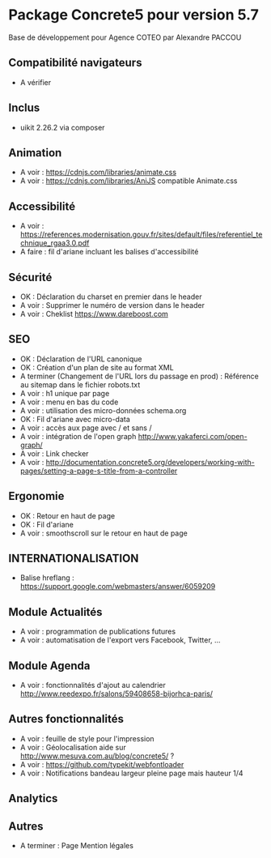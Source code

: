 Package Concrete5 pour version 5.7
=============
Base de développement pour Agence COTEO par Alexandre PACCOU

Compatibilité navigateurs
-------------------------
* A vérifier

Inclus
------
* uikit 2.26.2 via composer

Animation
---------------------
* A voir : https://cdnjs.com/libraries/animate.css
* A voir : https://cdnjs.com/libraries/AniJS compatible Animate.css

Accessibilité
---------------------
* A voir : https://references.modernisation.gouv.fr/sites/default/files/referentiel_technique_rgaa3.0.pdf
* A faire : fil d'ariane incluant les balises d'accessibilité

Sécurité
---------------------
* OK : Déclaration du charset en premier dans le header
* A voir : Supprimer le numéro de version dans le header
* A voir : Cheklist https://www.dareboost.com

SEO
---------------------
* OK : Déclaration de l'URL canonique
* OK : Création d'un plan de site au format XML
* A terminer (Changement de l'URL lors du passage en prod) : Référence au sitemap dans le fichier robots.txt
* A voir : h1 unique par page
* A voir : menu en bas du code
* A voir : utilisation des micro-données schema.org
* OK : Fil d'ariane avec micro-data
* A voir : accès aux page avec / et sans /
* A voir : intégration de l'open graph http://www.yakaferci.com/open-graph/
* A voir : Link checker
* A voir : http://documentation.concrete5.org/developers/working-with-pages/setting-a-page-s-title-from-a-controller

Ergonomie
---------------------
* OK : Retour en haut de page
* OK : Fil d'ariane
* A voir : smoothscroll sur le retour en haut de page

INTERNATIONALISATION
---------------------
* Balise hreflang : https://support.google.com/webmasters/answer/6059209

Module Actualités
---------------------
* A voir : programmation de publications futures
* A voir : automatisation de l'export vers Facebook, Twitter, ...

Module Agenda
-------------
* A voir : fonctionnalités d'ajout au calendrier http://www.reedexpo.fr/salons/59408658-bijorhca-paris/

Autres fonctionnalités
---------------------
* A voir : feuille de style pour l'impression
* A voir : Géolocalisation aide sur http://www.mesuva.com.au/blog/concrete5/ ?
* A voir : https://github.com/typekit/webfontloader
* A voir : Notifications bandeau largeur pleine page mais hauteur 1/4

Analytics
---------------------

Autres
-------
* A terminer : Page Mention légales
